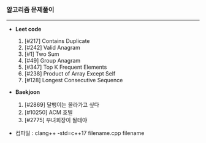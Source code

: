 ### 알고리즘 문제풀이
----

* **Leet code**
    1. [#217] Contains Duplicate
    2. [#242] Valid Anagram
    3. [#1]   Two Sum
    4. [#49]  Group Anagram
    5. [#347] Top K Frequent Elements
    6. [#238] Product of Array Except Self
    7. [#128] Longest Consecutive Sequence

* **Baekjoon**
    1. [#2869]  달팽이는 올라가고 싶다
    2. [#10250] ACM 호텔 
    3. [#2775]  부녀회장이 될테야






















* 컴파일 : clang++ -std=c++17 filename.cpp filename